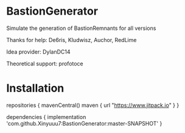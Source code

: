 # BastionGenerator

Simulate the generation of BastionRemnants for all versions

Thanks for help: De6ris, Kludwisz, Auchor, RedLime 

Idea provider: DylanDC14

Theoretical support: profotoce

# Installation

repositories {
  mavenCentral()
  maven { url "https://www.jitpack.io" }
}

dependencies { 
  implementation 'com.github.Xinyuuu7:BastionGenerator:master-SNAPSHOT' 
}
